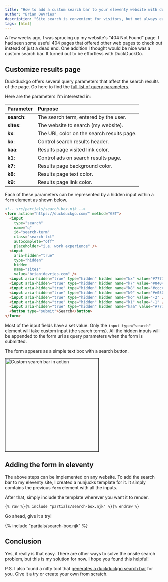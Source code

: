 ```yaml
---
title: "How to add a custom search bar to your eleventy website with duckduckgo"
author: "Brian DeVries"
description: "Site search is convenient for visitors, but not always easy to implement. Duckduckgo offers url parameters to customize the search results look and feel so you can make your own custom site search bar."
tags: [html]
---
```


A few weeks ago, I was sprucing up my website's "404 Not Found" page. I had seen some useful 404 pages that offered other web pages to check out instead of just a dead end. One addition I thought would be nice was a custom search bar. It turned out to be effortless with DuckDuckGo.

## Customize results page

Duckduckgo offers several query parameters that affect the search results of the page. Go here to find the [full list of query parameters](https://help.duckduckgo.com/settings/params/).

Here are the parameters I'm interested in:

| Parameter   | Purpose                                   |
| :---------- | :---------------------------------------- |
| **search**: | The search term, entered by the user.     |
| **sites**:  | The website to search (my website).       |
| **kx**:     | The URL color on the search results page. |
| **ko**:     | Control search results header.            |
| **kaa**:    | Results page visited link color.          |
| **k1**:     | Control ads on search results page.       |
| **k7**:     | Results page background color.            |
| **k8**:     | Results page text color.                  |
| **k9**:     | Results page link color.                  |

Each of these parameters can be represented by a hidden input within a `form` element as shown below.

```html
<!-- src/partials/search-box.njk -->
<form action="https://duckduckgo.com/" method="GET">
  <input
    type="search"
    name="q"
    id="search-term"
    class="search-txt"
    autocomplete="off"
    placeholder="i.e. work experience" />
  <input
    aria-hidden="true"
    type="hidden"
    hidden
    name="sites"
    value="brianjdevries.com" />
  <input aria-hidden="true" type="hidden" hidden name="kx" value="#777777" />
  <input aria-hidden="true" type="hidden" hidden name="k7" value="#040404" />
  <input aria-hidden="true" type="hidden" hidden name="k8" value="#cccccc" />
  <input aria-hidden="true" type="hidden" hidden name="k9" value="#e03021" />
  <input aria-hidden="true" type="hidden" hidden name="ko" value="-2" />
  <input aria-hidden="true" type="hidden" hidden name="k1" value="-1" />
  <input aria-hidden="true" type="hidden" hidden name="kaa" value="#777777" />
  <button type="submit">Search</button>
</form>
```

Most of the input fields have a set value. Only the `input type="search"` element will take custom input (the search terms). All the hidden inputs will be appended to the form url as query parameters when the form is submitted.

The form appears as a simple text box with a search button.

<img style="border: 1px solid black;" alt="Custom search bar in action" src="/images/blog/custom-duckduckgo-search-bar/live-search-bar.jpg" height="298" />

## Adding the form in eleventy

The above steps can be implemented on any website. To add the search bar to my eleventy site, I created a nunjucks template for it. It simply comtains the previous `form` element with all the inputs.

After that, simply include the template wherever you want it to render.

```html
{% raw %}{% include "partials/search-box.njk" %}{% endraw %}
```

Go ahead, give it a try!

<div class="demo" data-demo-label="search box demo">

{% include "partials/search-box.njk" %}

</div>

## Conclusion

Yes, it really is that easy. There are other ways to solve the onsite search problem, but this is my solution for now. I hope you found this helpful!

P.S. I also found a nifty tool that [generates a duckduckgo search bar](https://patdryburgh.com/blog/adding-a-custom-duckduckgo-search-bar-to-your-site/) for you. Give it a try or create your own from scratch.
